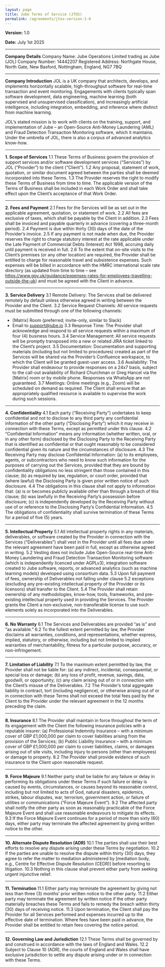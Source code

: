 ```yaml
---
layout: page
title: Jube Terms of Service (JTOS)
permalink: /agreements/jtos-version-1-0
---
```


**Version:** 1.0

**Date:** July 1st 2025

---

**Company Details**
Company Name: Jube Operations Limited trading as Jube (JOL)
Company Number: 14442207
Registered Address: Northgate House, North Gate, New Basford, Nottingham, England, NG7 7BQ

---

**Company Introduction**
JOL is a UK company that architects, develops, and implements horizontally scalable, high-throughput software for real-time transaction and event monitoring. Engagements with clients typically span software development, data engineering, machine learning (both supervised and unsupervised classification), and increasingly artificial intelligence, including integration, embedding, and inference where distinct from machine learning.

JOL’s stated mission is to work with clients on the training, support, and implementation of Jube – an Open-Source Anti-Money Laundering (AML) and Fraud Detection Transaction Monitoring software, which it maintains. Under the umbrella of JOL, there is also a corpus of advanced analytics know-how.

---

**1. Scope of Services**
1.1 These Terms of Business govern the provision of support services and/or software development services (“Services”) by JOL (“Provider”) to the client (“Client”).
1.2 Any proposal, statement of work, quotation, or similar document agreed between the parties shall be deemed incorporated into these Terms.
1.3 The Provider reserves the right to modify these Terms of Business from time to time. The applicable version of the Terms of Business shall be included in each Work Order and shall take effect upon the Client’s acceptance of that Work Order.

---

**2. Fees and Payment**
2.1 Fees for the Services will be as set out in the applicable agreement, quotation, or statement of work.
2.2 All fees are exclusive of taxes, which shall be payable by the Client in addition.
2.3 Fees shall be invoiced and payable quarterly in advance (covering a three-month period).
2.4 Payment is due within thirty (30) days of the date of the Provider’s invoice.
2.5 If any payment is not made when due, the Provider reserves the right to charge statutory interest at the rate applicable under the Late Payment of Commercial Debts (Interest) Act 1998, accruing daily until payment is received in full.
2.6 To the extent that on-site visits to the Client’s premises (or any other location) are required, the Provider shall be entitled to charge for reasonable travel and subsistence expenses. Such expenses will be billed in accordance with the HMRC international scale rate directory (as updated from time to time – see https://www.gov.uk/guidance/expenses-rates-for-employees-travelling-outside-the-uk) and must be agreed with the Client in advance.

---

**3. Service Delivery**
3.1 Remote Delivery: The Services shall be delivered remotely by default unless otherwise agreed in writing between the Provider and the Client.
3.2 Service Request Channels: All service requests must be submitted through one of the following channels:
- [Matrix] Room (preferred; invite-only, similar to Slack)
- Email to support@jube.io
  3.3 Response Time: The Provider shall acknowledge and respond to all service requests within a maximum of four (4) business hours.
  3.4 Service Management: All service requests will be promptly transposed into a new or related JIRA ticket linked to the Client’s project.
  3.5 Documentation: Documentation and supporting materials (including but not limited to procedures) created as part of the Services will be shared via the Provider’s Confluence workspace, to which the Client will be granted guest-user access.
  3.6 Availability: The Provider shall endeavour to provide responses on a 24x7 basis, subject to the call-out availability of Richard Churchman or Greg Hancel via the [Matrix] room or by mobile phone. Responses via WhatsApp are not guaranteed.
  3.7 Meetings: Online meetings (e.g., Zoom) will be scheduled on demand as required. The Client shall ensure that an appropriately qualified resource is available to supervise the work during such sessions.

---

**4. Confidentiality**
4.1 Each party (“Receiving Party”) undertakes to keep confidential and not to disclose to any third party any confidential information of the other party (“Disclosing Party”) which it may receive in connection with these Terms, except as permitted under this clause.
4.2 “Confidential Information” means any information (whether written, oral, or in any other form) disclosed by the Disclosing Party to the Receiving Party that is identified as confidential or that ought reasonably to be considered confidential given its nature and the circumstances of disclosure.
4.3 The Receiving Party may disclose Confidential Information:
(a) to its employees, agents, or subcontractors who need to know such information for the purposes of carrying out the Services, provided that they are bound by confidentiality obligations no less stringent than those contained in this clause;
(b) as required by law, regulation, or court order, provided that (where lawful) the Disclosing Party is given prior written notice of such disclosure.
4.4 The obligations in this clause shall not apply to information that:
(a) is or becomes publicly available other than through a breach of this clause;
(b) was lawfully in the Receiving Party’s possession before disclosure;
(c) is independently developed by the Receiving Party without use of or reference to the Disclosing Party’s Confidential Information.
4.5 The obligations of confidentiality shall survive termination of these Terms for a period of five (5) years.

---

**5. Intellectual Property**
5.1 All intellectual property rights in any materials, deliverables, or software created by the Provider in connection with the Services (“Deliverables”) shall vest in the Provider until all fees due under the relevant agreement have been paid in full, except as otherwise agreed in writing.
5.2 Vesting does not include Jube Open-Source real-time Anti-Money Laundering and Fraud Detection Transaction Monitoring software (which is independently licenced under AGPLv3), integration software created to Jube software, reports, or advanced analytics (such as machine learning models) developed using consortium data.
5.3 Upon full payment of fees, ownership of Deliverables not falling under clause 5.2 exceptions (excluding any pre-existing intellectual property of the Provider or its licensors) shall transfer to the Client.
5.4 The Provider shall retain ownership of any methodologies, know-how, tools, frameworks, and pre-existing intellectual property used in providing the Services. The Provider grants the Client a non-exclusive, non-transferable license to use such elements solely as incorporated into the Deliverables.

---

**6. No Warranty**
6.1 The Services and Deliverables are provided “as is” and “as available.”
6.2 To the fullest extent permitted by law, the Provider disclaims all warranties, conditions, and representations, whether express, implied, statutory, or otherwise, including but not limited to implied warranties of merchantability, fitness for a particular purpose, accuracy, or non-infringement.

---

**7. Limitation of Liability**
7.1 To the maximum extent permitted by law, the Provider shall not be liable for:
(a) any indirect, incidental, consequential, or special loss or damage;
(b) any loss of profit, revenue, savings, data, goodwill, or opportunity;
(c) any claim arising out of or in connection with the Client’s misuse of the Deliverables.
7.2 The Provider’s total aggregate liability in contract, tort (including negligence), or otherwise arising out of or in connection with these Terms shall not exceed the total fees paid by the Client to the Provider under the relevant agreement in the 12 months preceding the claim.

---

**8. Insurance**
8.1 The Provider shall maintain in force throughout the term of its engagement with the Client the following insurance policies with a reputable insurer:
(a) Professional Indemnity Insurance – with a minimum cover of GBP £1,000,000 per claim to cover liabilities arising from the provision of the Services;
(b) Public Liability Insurance – with a minimum cover of GBP £1,000,000 per claim to cover liabilities, claims, or damages arising out of site visits, including injury to persons (other than employees) or damage to property.
8.2 The Provider shall provide evidence of such insurance to the Client upon reasonable request.

---

**9. Force Majeure**
9.1 Neither party shall be liable for any failure or delay in performing its obligations under these Terms if such failure or delay is caused by events, circumstances, or causes beyond its reasonable control, including but not limited to acts of God, natural disasters, epidemics, strikes, labour disputes, war, terrorism, government action, or failure of utilities or communications (“Force Majeure Event”).
9.2 The affected party shall notify the other party as soon as reasonably practicable of the Force Majeure Event and shall use reasonable endeavours to mitigate its effects.
9.3 If the Force Majeure Event continues for a period of more than sixty (60) days, either party may terminate the affected agreement by giving written notice to the other.

---

**10. Alternate Dispute Resolution (ADR)**
10.1 The parties shall use their best efforts to resolve any dispute arising under these Terms by negotiation.
10.2 If the parties are unable to resolve the dispute within thirty (30) days, they agree to refer the matter to mediation administered by [mediation body, e.g., Centre for Effective Dispute Resolution (CEDR)] before resorting to litigation.
10.3 Nothing in this clause shall prevent either party from seeking urgent injunctive relief.

---

**11. Termination**
11.1 Either party may terminate the agreement by giving not less than three (3) months’ prior written notice to the other party.
11.2 Either party may terminate the agreement by written notice if the other party materially breaches these Terms and fails to remedy the breach within thirty (30) days of receiving notice.
11.3 Upon termination, the Client shall pay the Provider for all Services performed and expenses incurred up to the effective date of termination. Where fees have been paid in advance, the Provider shall be entitled to retain fees covering the notice period.

---

**12. Governing Law and Jurisdiction**
12.1 These Terms shall be governed by and construed in accordance with the laws of England and Wales.
12.2 Subject to Clause 10 (ADR), the courts of England and Wales shall have exclusive jurisdiction to settle any dispute arising under or in connection with these Terms.
